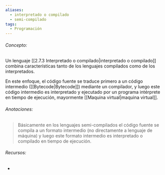 ```yaml
---
aliases:
  - interpretado o compilado
  - semi-compilado
tags:
  - Programación
---
```

###### Concepto:

Un lenguaje [[2.7.3 Interpretado o compilado|interpretado o compilado]] combina características tanto de los lenguajes compilados como de los interpretados. 

En este enfoque, el código fuente se traduce primero a un código intermedio ([[Bytecode|Bytecode]]) mediante un compilador, y luego este código intermedio es interpretado y ejecutado por un programa intérprete en tiempo de ejecución, mayormente [[Maquina virtual|maquina virtual]].

###### Anotaciones:

> Básicamente en los lenguajes semi-compilados el código fuente se compila a un formato intermedio (no directamente a lenguaje de máquina) y luego este formato intermedio es interpretado o compilado en tiempo de ejecución.

###### Recursos:

- 